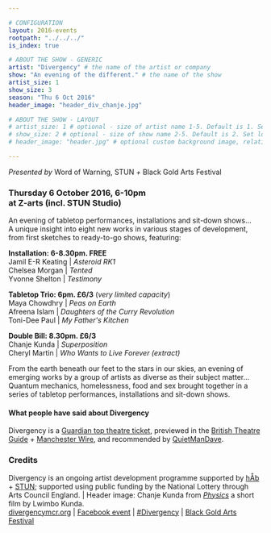```yaml
---

# CONFIGURATION
layout: 2016-events
rootpath: "../../../"
is_index: true

# ABOUT THE SHOW - GENERIC
artist: "Divergency" # the name of the artist or company
show: "An evening of the different." # the name of the show
artist_size: 1
show_size: 3
season: "Thu 6 Oct 2016"
header_image: "header_div_chanje.jpg"

# ABOUT THE SHOW - LAYOUT
# artist_size: 1 # optional - size of artist name 1-5. Default is 1. Set longer names to lower values
# show_size: 2 # optional - size of show name 2-5. Default is 2. Set longer names to lower values
# header_image: "header.jpg" # optional custom background image, relative to current page

---
```

*Presented by* Word of Warning, STUN *+* Black Gold Arts Festival         
         
### Thursday 6 October 2016, 6-10pm<br>at Z-arts (incl. STUN Studio)    
An evening of tabletop performances, installations and sit-down shows…          
A unique insight into eight new works in various stages of development, from first sketches to ready-to-go shows, featuring:             
         
**Installation: 6-8.30pm. FREE**            
Jamil E-R Keating | *Asteroid RK1*        
Chelsea Morgan | *Tented*             
Yvonne Shelton | *Testimony*         
         
**Tabletop Trio: 6pm. £6/3** (*very limited capacity*)      
Maya Chowdhry | *Peas on Earth*        
Afreena Islam | *Daughters of the Curry Revolution*        
Toni-Dee Paul | *My Father's Kitchen*        
         
**Double Bill: 8.30pm. £6/3**          
Chanje Kunda | *Superposition*         
Cheryl Martin | *Who Wants to Live Forever (extract)*          
         
From the earth beneath our feet to the stars in our skies, an evening of emerging works by a group of artists as diverse as their subject matter…<br>Quantum mechanics, homelessness, food and sex brought together in a series of tabletop performances, installations and sit-down shows.         
         
#### What people have said about Divergency         
Divergency is a <a href="http://www.theguardian.com/stage/theatreblog/2016/oct/03/torn-royal-court-orbit-festival-frantic-assembly-one-night-in-miami-donmar-theatre-top-tickets" target="_blank">Guardian top theatre ticket</a>, previewed in the <a href="http://www.britishtheatreguide.info/news/marathon-events-for-manchester-6762" target="_blank">British Theatre Guide</a> + <a href="http://manchesterwire.co.uk/#!/free-performance-art-word-of-warning-at-z-arts-ft-29-events-in-11-hrs" target="_blank">Manchester Wire</a>, and recommended by <a href="http://quietmandave.co.uk/2016/09/october-theatre" target="_blank">QuietManDave</a>.           
             
### Credits         
Divergency is an ongoing artist development programme supported by [hÅb](/hab) + <a href="http://stunlive.com" target="_blank">STUN</a>; supported using public funding by the National Lottery through Arts Council England. | Header image: Chanje Kunda from
<a href="https://vimeo.com/148735827" target="_blank">*Physics*</a> a short film by Lwimbo Kunda.                 
<a href="http://divergencymcr.org" target="_blank">divergencymcr.org</a> | <a href="http://facebook.com/events/138098743314898" target="_blank">Facebook event</a> | <a href="http://twitter.com/hashtag/Divergency" target="_blank">#Divergency</a> | <a href="http://bgafestival.com" target="_blank">Black Gold Arts Festival</a>
